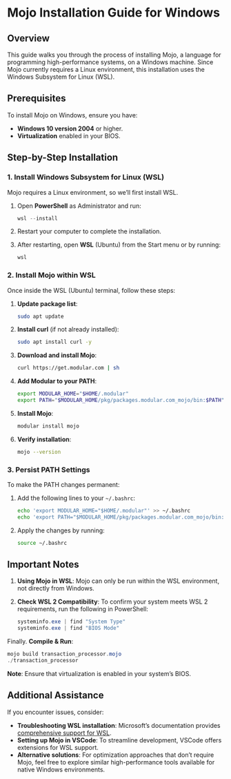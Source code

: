# Mojo Installation Guide for Windows

## Overview

This guide walks you through the process of installing Mojo, a language for programming high-performance systems, on a Windows machine. Since Mojo currently requires a Linux environment, this installation uses the Windows Subsystem for Linux (WSL).

## Prerequisites

To install Mojo on Windows, ensure you have:
- **Windows 10 version 2004** or higher.
- **Virtualization** enabled in your BIOS.

## Step-by-Step Installation

### 1. Install Windows Subsystem for Linux (WSL)

Mojo requires a Linux environment, so we’ll first install WSL.

1. Open **PowerShell** as Administrator and run:

   ```powershell
   wsl --install
   ```

2. Restart your computer to complete the installation.

3. After restarting, open **WSL** (Ubuntu) from the Start menu or by running:

   ```powershell
   wsl
   ```

### 2. Install Mojo within WSL

Once inside the WSL (Ubuntu) terminal, follow these steps:

1. **Update package list**:
   
   ```bash
   sudo apt update
   ```

2. **Install curl** (if not already installed):

   ```bash
   sudo apt install curl -y
   ```

3. **Download and install Mojo**:

   ```bash
   curl https://get.modular.com | sh
   ```

4. **Add Modular to your PATH**:

   ```bash
   export MODULAR_HOME="$HOME/.modular"
   export PATH="$MODULAR_HOME/pkg/packages.modular.com_mojo/bin:$PATH"
   ```

5. **Install Mojo**:

   ```bash
   modular install mojo
   ```

6. **Verify installation**:

   ```bash
   mojo --version
   ```

### 3. Persist PATH Settings

To make the PATH changes permanent:

1. Add the following lines to your `~/.bashrc`:

   ```bash
   echo 'export MODULAR_HOME="$HOME/.modular"' >> ~/.bashrc
   echo 'export PATH="$MODULAR_HOME/pkg/packages.modular.com_mojo/bin:$PATH"' >> ~/.bashrc
   ```

2. Apply the changes by running:

   ```bash
   source ~/.bashrc
   ```

## Important Notes

1. **Using Mojo in WSL**: Mojo can only be run within the WSL environment, not directly from Windows.
2. **Check WSL 2 Compatibility**: To confirm your system meets WSL 2 requirements, run the following in PowerShell:

   ```powershell
   systeminfo.exe | find "System Type"
   systeminfo.exe | find "BIOS Mode"
   ```
Finally. **Compile & Run**:
   ```powershell
   mojo build transaction_processor.mojo
   ./transaction_processor
   ```

**Note**: Ensure that virtualization is enabled in your system’s BIOS.

## Additional Assistance

If you encounter issues, consider:
- **Troubleshooting WSL installation**: Microsoft’s documentation provides [comprehensive support for WSL](https://docs.microsoft.com/en-us/windows/wsl/).
- **Setting up Mojo in VSCode**: To streamline development, VSCode offers extensions for WSL support.
- **Alternative solutions**: For optimization approaches that don’t require Mojo, feel free to explore similar high-performance tools available for native Windows environments.

